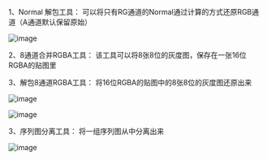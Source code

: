 1、Normal 解包工具： 可以将只有RG通道的Normal通过计算的方式还原RGB通道（A通道默认保留原始）

![image](https://github.com/Motoyinc/SD_Tool_Lab/assets/53144556/3da4d395-eafe-4f3a-a27d-cd134aa351b2)

2、8通道合并RGBA工具： 该工具可以将8张8位的灰度图，保存在一张16位RGBA的贴图里

3、解包8通道RGBA工具： 将16位RGBA的贴图中的8张8位的灰度图还原出来

![image](https://github.com/Motoyinc/SD_Tool_Lab/assets/53144556/03a1871b-68ce-4180-88f4-4692e0714876)

![image](https://github.com/Motoyinc/SD_Tool_Lab/assets/53144556/189c7a18-5f1e-45ec-9b50-ed6cd9ff687e)

3、序列图分离工具： 将一组序列图从中分离出来

![image](https://github.com/Motoyinc/SD_Tool_Lab/assets/53144556/cce4feb3-15c1-4fea-bfa6-c70a2c863787)



